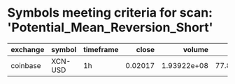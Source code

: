 # Symbols meeting criteria for scan: 'Potential_Mean_Reversion_Short'

| exchange   | symbol   | timeframe   |   close |      volume |     RSI |   zscore |      %B |   ATRstretch |   VWAPgap |   VWAPgap_daily |   BTC_rel_zscore |   VolumeZScore |    RVOL |      BBW |    ADX |   delta_RSI |   delta_zscore |   delta_RVOL |   delta_VWAPgap |   delta_VWAPgap_daily |   delta_BBW |   delta_BTC_rel_zscore |   delta_VolumeZScore |   delta_%B |   delta_ATRstretch |   delta_ADX |   flags_met |
|:-----------|:---------|:------------|--------:|------------:|--------:|---------:|--------:|-------------:|----------:|----------------:|-----------------:|---------------:|--------:|---------:|-------:|------------:|---------------:|-------------:|----------------:|----------------------:|------------:|-----------------------:|---------------------:|-----------:|-------------------:|------------:|------------:|
| coinbase   | XCN-USD  | 1h          | 0.02017 | 1.93922e+08 | 77.8132 |  4.16632 | 1.20261 |      4.49805 |  0.112215 |       0.0827493 |          4.35417 |        1.09453 | 2.90956 | 0.240683 | 28.046 |     30.5065 |        4.66034 |      2.57714 |         0.12713 |             0.0827493 |     0.18932 |                5.33309 |              2.03416 |    0.72751 |            4.41566 |     10.5921 |           2 |